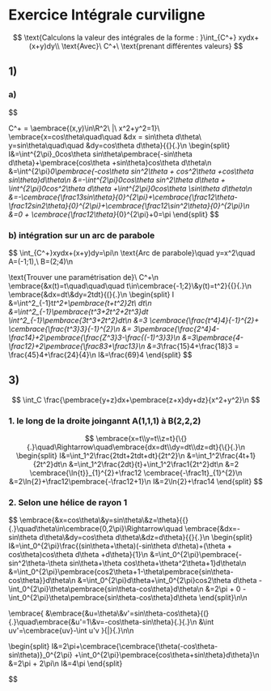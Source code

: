 $$
%\global\newcommand{\n}{\\ \ \\}
% \global\newcommand{\embrace}[3]{
%     \left#2
%         \begin{split}
%             #1
%         \end{split}
%     \right#3
% }
% \global\newcommand{\aembrace}[1]{
%     \embrace{#1}{\{}{\}}
% }
% \global\newcommand{\pembrace}[1]{
%     \embrace{#1}{(}{)}
% }
% \global\newcommand{\cembrace}[1]{
%     \embrace{#1}{[}{]}
% }
%\global\newcommand{\vec}[1]{\overrightarrow{#1}}
$$
# Exercice Intégrale curviligne

$$
\text{Calculons la valeur des intégrales de la forme : }\int_{C^+} xydx+(x+y)dy\\
\text{Avec}\ C^+\ \text{prenant différentes valeurs}
$$

## 1)
### a)
$$

C^+ = \aembrace{(x,y)\in\R^2\ |\ x^2+y^2=1}\\
\embrace{x=cos\theta\quad\quad &dx = sin\theta d\theta\\ y=sin\theta\quad\quad &dy=cos\theta d\theta}{\{}{.}\n
\begin{split}
I&=\int^{2\pi}_0cos\theta sin\theta\pembrace{-sin\theta d\theta}+\pembrace{cos\theta +sin\theta}cos\theta d\theta\n
&=\int^{2\pi}_0\pembrace{-cos\theta sin^2\theta + cos^2\theta +cos\theta  sin\theta}d\theta\n
&=-\int^{2\pi}_0cos\theta sin^2\theta d\theta + \int^{2\pi}_0cos^2\theta d\theta +\int^{2\pi}_0cos\theta \sin\theta d\theta\n
&=-\cembrace{\frac13sin\theta}_{0}^{2\pi}+\cembrace{\frac12\theta-\frac12sin2\theta}_{0}^{2\pi}+\cembrace{\frac12\sin^2\theta}_{0}^{2\pi}\n
&=0 + \cembrace{\frac12\theta}_{0}^{2\pi}+0=\pi
\end{split}
$$
### b) intégration sur un arc de parabole
$$
\int_{C^+}xydx+(x+y)dy=\pi\n
\text{Arc de parabole}\quad y=x^2\quad A=(-1;1),\ B=(2;4)\n

\text{Trouver une paramétrisation de}\ C^+\n
\embrace{&x(t)=t\quad\quad\quad t\in\cembrace{-1;2}\\&y(t)=t^2}{\{}{.}\n
\embrace{&dx=dt\\&dy=2tdt}{(}{.}\n
\begin{split}
I &=\int^2_{-1}t*t^2+\pembrace{t+t^2}2t\ dt\n
&=\int^2_{-1}\pembrace{t^3+2t^2+2t^3}dt\
\int^2_{-1}\pembrace{3t^3+2t^2}dt\n
&=3 \cembrace{\frac{t^4}4}_{-1}^{2}+ \cembrace{\frac{t^3}3}_{-1}^{2}\n
&= 3\pembrace{\frac{2^4}4-\frac14}+2\pembrace{\frac{Z^3}3-\frac{(-1)^3}3}\n
&=3\pembrace{4-\frac12}+2\pembrace{\frac83+\frac13}\n
&=3*\frac{15}4+\frac{18}3 = \frac{45}4+\frac{24}{4}\n
I&=\frac{69}4
\end{split}
$$

## 3)
$$
\int_C \frac{\pembrace{y+z}dx+\pembrace{z+x}dy+dz}{x^2+y^2}\n
$$
### 1. le long de la droite joingannt A(1,1,1) à B(2,2,2)
$$
\embrace{x=t\\y=t\\z=t}{\{}{.}\quad\Rightarrow\quad\embrace{dx=dt\\dy=dt\\dz=dt}{\{}{.}\n
\begin{split}
    I&=\int_1^2\frac{2tdt+2tdt+dt}{2t^2}\n
    &=\int_1^2\frac{4t+1}{2t^2}dt\n
    &=\int_1^2\frac{2dt}{t}+\int_1^2\frac1{2t^2}dt\n
    &=2 \cembrace{\ln{t}}_{1}^{2}+\frac12 \cembrace{-\frac1t}_{1}^{2}\n
    &=2\ln{2}+\frac12\pembrace{-\frac12+1}\n
    I&=2\ln{2}+\frac14
\end{split}
$$

### 2. Selon une hélice de rayon 1
$$
\embrace{&x=cos\theta\\&y=sin\theta\\&z=\theta}{\{}{.}\quad\theta\in\cembrace{0,2\pi}\Rightarrow\quad \embrace{&dx=-sin\theta d\theta\\&dy=cos\theta d\theta\\&dz=d\theta}{\{}{.}\n
\begin{split}
    I&=\int_0^{2\pi}\frac{(sin\theta+\theta)(-sin\theta d\theta)+(\theta + cos\theta)cos\theta d\theta +d\theta}{1}\n
    &=\int_0^{2\pi}\pembrace{-sin^2\theta-\theta sin\theta+\theta cos\theta+\theta^2\theta+1}d\theta\n
    &=\int_0^{2\pi}\pembrace{cos2\theta+1-\theta\pembrace{sin\theta-cos\theta}}d\theta\n
    &=\int_0^{2\pi}d\theta+\int_0^{2\pi}cos2\theta d\theta - \int_0^{2\pi}\theta\pembrace{sin\theta-cos\theta}d\theta\n
    &=2\pi + 0 -\int_0^{2\pi}\theta\pembrace{sin\theta-cos\theta}d\theta
\end{split}\n\n

\embrace{
    &\embrace{&u=\theta\\&v'=sin\theta-cos\theta}{(}{.}\quad\embrace{&u'=1\\&v=-cos\theta-sin\theta}{.}{.}\n
    &\int uv'=\cembrace{uv}-\int u'v
}{|}{.}\n\n

\begin{split}
    I&=2\pi+\cembrace{\cembrace{\theta(-cos\theta-sin\theta)}_0^{2\pi} +\int_0^{2\pi}\pembrace{cos\theta+sin\theta}d\theta}\n
    &=2\pi + 2\pi\n
    I&=4\pi
\end{split}


$$
